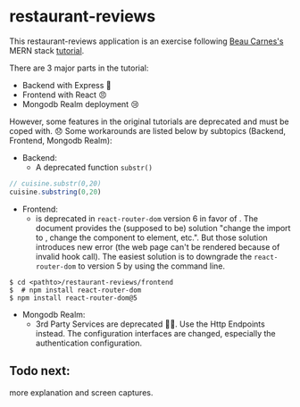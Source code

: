 # restaurant-reviews

This restaurant-reviews application is an exercise following [Beau Carnes's](https://github.com/beaucarnes) MERN stack [tutorial](https://www.youtube.com/watch?v=mrHNSanmqQ4).

There are 3 major parts in the tutorial:
* Backend with Express 🙂
* Frontend with React :angry:
* Mongodb Realm deployment 😢

However, some features in the original tutorials are deprecated and must be coped with. 😞
Some workarounds are listed below by subtopics (Backend, Frontend, Mongodb Realm):

* Backend:
  * A deprecated function `substr()`
```javascript
// cuisine.substr(0,20)
cuisine.substring(0,20)
```

* Frontend:
  * <Switch> is deprecated in `react-router-dom` version 6 in favor of <Routes>. The document provides the  (supposed to be) solution "change the <Switch> import to <Routes>, change the component to element, etc.". But those solution introduces new error (the web page can't be rendered because of invalid hook call). The easiest solution is to downgrade the `react-router-dom` to version 5 by using the command line.
```
$ cd <pathto>/restaurant-reviews/frontend
$  # npm install react-router-dom
$ npm install react-router-dom@5  
```

* Mongodb Realm:
  * 3rd Party Services are deprecated 💢😧. Use the Http Endpoints instead. The configuration interfaces are changed, especially the authentication configuration.

## Todo next:
  
more explanation and screen captures.

